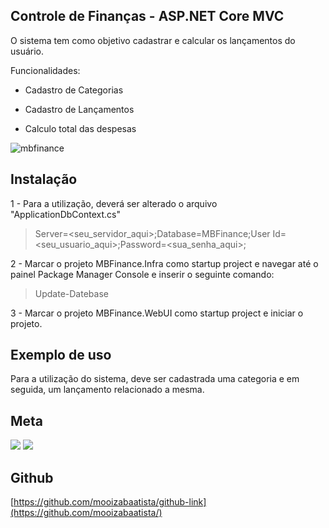 ## Controle de Finanças - ASP.NET Core MVC

O sistema tem como objetivo cadastrar e calcular os lançamentos do usuário.

Funcionalidades:

- Cadastro de Categorias

- Cadastro de Lançamentos

- Calculo total das despesas

![mbfinance](https://user-images.githubusercontent.com/73617999/178605070-a31e1d3a-86cb-4e19-8cc0-6f0894a99c4d.png)

## Instalação

1 - Para a utilização, deverá ser alterado o arquivo "ApplicationDbContext.cs"

> Server=<seu_servidor_aqui>;Database=MBFinance;User Id=<seu_usuario_aqui>;Password=<sua_senha_aqui>;

2 - Marcar o projeto MBFinance.Infra como startup project e navegar até o painel Package Manager Console e inserir o seguinte comando: 

> Update-Datebase

3 - Marcar o projeto MBFinance.WebUI como startup project e iniciar o projeto.
## Exemplo de uso

Para a utilização do sistema, deve ser cadastrada uma categoria e em seguida, um lançamento relacionado a mesma. 

## Meta

<a href = "mailto:batistamz@gmail.com"><img src="https://img.shields.io/badge/-Gmail-%23333?style=for-the-badge&logo=gmail&logoColor=white" target="_blank"></a>
  <a href="https://www.linkedin.com/in/mois%C3%A9s-batista-da-silva-8496541bb/" target="_blank"><img src="https://img.shields.io/badge/-LinkedIn-%230077B5?style=for-the-badge&logo=linkedin&logoColor=white" target="_blank"></a>
 

## Github
[https://github.com/mooizabaatista/github-link](https://github.com/mooizabaatista/)

